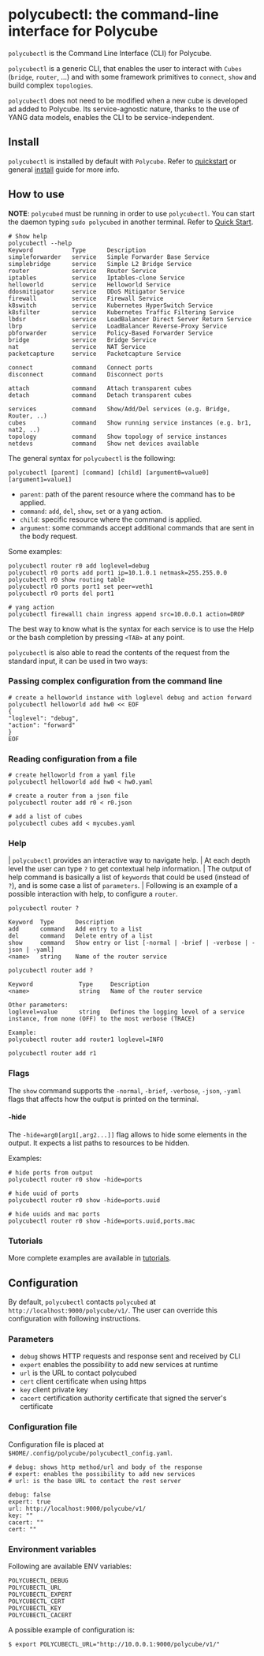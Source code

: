 # polycubectl: the command-line interface for Polycube


``polycubectl`` is the Command Line Interface (CLI) for Polycube.

``polycubectl`` is a generic CLI, that enables the user to interact with ``Cubes`` (``bridge``, ``router``, ...) and with some framework primitives to ``connect``, ``show`` and build complex ``topologies``.

``polycubectl`` does not need to be modified when a new cube is developed ad added to Polycube. Its service-agnostic nature, thanks to the use of YANG data models, enables the CLI to be service-independent.


## Install


``polycubectl`` is installed by default with ``Polycube``.
Refer to [quickstart](../quickstart) or general [install](../installation) guide for more info.

## How to use


**NOTE**: ``polycubed`` must be running in order to use ``polycubectl``.
You can start the daemon typing ``sudo polycubed`` in another terminal.
Refer to [Quick Start](../quickstart).


```
# Show help
polycubectl --help
Keyword           Type      Description
simpleforwarder   service   Simple Forwarder Base Service
simplebridge      service   Simple L2 Bridge Service
router            service   Router Service
iptables          service   Iptables-clone Service
helloworld        service   Helloworld Service
ddosmitigator     service   DDoS Mitigator Service
firewall          service   Firewall Service
k8switch          service   Kubernetes HyperSwitch Service
k8sfilter         service   Kubernetes Traffic Filtering Service
lbdsr             service   LoadBalancer Direct Server Return Service
lbrp              service   LoadBalancer Reverse-Proxy Service
pbforwarder       service   Policy-Based Forwarder Service
bridge            service   Bridge Service
nat               service   NAT Service
packetcapture     service   Packetcapture Service

connect           command   Connect ports
disconnect        command   Disconnect ports

attach            command   Attach transparent cubes
detach            command   Detach transparent cubes

services          command   Show/Add/Del services (e.g. Bridge, Router, ..)
cubes             command   Show running service instances (e.g. br1, nat2, ..)
topology          command   Show topology of service instances
netdevs           command   Show net devices available
```

The general syntax for ``polycubectl`` is the following:

```
polycubectl [parent] [command] [child] [argument0=value0] [argument1=value1]
```

- ``parent``: path of the parent resource where the command has to be applied.
- ``command``: ``add``, ``del``, ``show``, ``set`` or a yang action.
- ``child``: specific resource where the command is applied.
- ``argument``: some commands accept additional commands that are sent in the body request.

Some examples:

```
polycubectl router r0 add loglevel=debug
polycubectl r0 ports add port1 ip=10.1.0.1 netmask=255.255.0.0
polycubectl r0 show routing table
polycubectl r0 ports port1 set peer=veth1
polycubectl r0 ports del port1

# yang action
polycubectl firewall1 chain ingress append src=10.0.0.1 action=DROP
```

The best way to know what is the syntax for each service is to use the Help or the bash completion by pressing ``<TAB>`` at any point.


``polycubectl`` is also able to read the contents of the request from the standard input, it can be used in two ways:



### Passing complex configuration from the command line


```
# create a helloworld instance with loglevel debug and action forward
polycubectl helloworld add hw0 << EOF
{
"loglevel": "debug",
"action": "forward"
}
EOF
```

### Reading configuration from a file


```
# create helloworld from a yaml file
polycubectl helloworld add hw0 < hw0.yaml

# create a router from a json file
polycubectl router add r0 < r0.json

# add a list of cubes
polycubectl cubes add < mycubes.yaml
```

### Help 


| ``polycubectl`` provides an interactive way to navigate help.
| At each depth level the user can type ``?`` to get contextual help information.
| The output of help command is basically a list of ``keywords`` that could be used (instead of ``?``), and is some case a list of ``parameters``.
| Following is an example of a possible interaction with help, to configure a ``router``.

```
polycubectl router ?

Keyword  Type      Description
add      command   Add entry to a list
del      command   Delete entry of a list
show     command   Show entry or list [-normal | -brief | -verbose | -json | -yaml]
<name>   string    Name of the router service
```

```
polycubectl router add ?

Keyword             Type     Description
<name>              string   Name of the router service

Other parameters:
loglevel=value      string   Defines the logging level of a service instance, from none (OFF) to the most verbose (TRACE)

Example:
polycubectl router add router1 loglevel=INFO
```

```
polycubectl router add r1
```


### Flags


The ``show`` command supports the ``-normal``, ``-brief``, ``-verbose``, ``-json``, ``-yaml`` flags that affects how the output is printed on the terminal.

#### -hide

The ``-hide=arg0[arg1[,arg2...]]`` flag allows to hide some elements in the output.
It expects a list paths to resources to be hidden.

Examples:

```
# hide ports from output
polycubectl router r0 show -hide=ports

# hide uuid of ports
polycubectl router r0 show -hide=ports.uuid

# hide uuids and mac ports
polycubectl router r0 show -hide=ports.uuid,ports.mac
```

### Tutorials


More complete examples are available in [tutorials](../tutorials/index).


## Configuration


By default, ``polycubectl`` contacts ``polycubed`` at ``http://localhost:9000/polycube/v1/``.
The user can override this configuration with following instructions.

### Parameters


- ``debug`` shows HTTP requests and response sent and received by CLI
- ``expert`` enables the possibility to add new services at runtime
- ``url`` is the URL to contact polycubed
- ``cert`` client certificate when using https
- ``key`` client private key
- ``cacert`` certification authority certificate that signed the server's certificate

### Configuration file


Configuration file is placed at ``$HOME/.config/polycube/polycubectl_config.yaml``.

```
# debug: shows http method/url and body of the response
# expert: enables the possibility to add new services
# url: is the base URL to contact the rest server

debug: false
expert: true
url: http://localhost:9000/polycube/v1/
key: ""
cacert: ""
cert: ""
```

### Environment variables


Following are available ENV variables:

```
POLYCUBECTL_DEBUG
POLYCUBECTL_URL
POLYCUBECTL_EXPERT
POLYCUBECTL_CERT
POLYCUBECTL_KEY
POLYCUBECTL_CACERT
```

A possible example of configuration is:

```
$ export POLYCUBECTL_URL="http://10.0.0.1:9000/polycube/v1/"
```